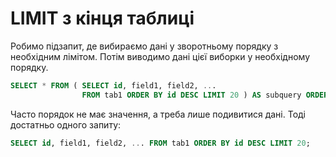 # LIMIT з кінця таблиці

Робимо підзапит, де вибираємо дані у зворотньому порядку з необхідним лімітом. Потім виводимо дані цієї виборки у необхідному порядку.

```sql
SELECT * FROM ( SELECT id, field1, field2, ...
                FROM tab1 ORDER BY id DESC LIMIT 20 ) AS subquery ORDER BY id;
```

Часто порядок не має значення, а треба лише подивитися дані. Тоді достатньо одного запиту:

```sql
SELECT id, field1, field2, ... FROM tab1 ORDER BY id DESC LIMIT 20;
```
